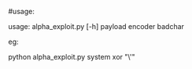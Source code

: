 #usage: <br>


usage: alpha_exploit.py [-h] payload encoder badchar <br>

eg:<br>

python alpha_exploit.py system xor "\\'"
